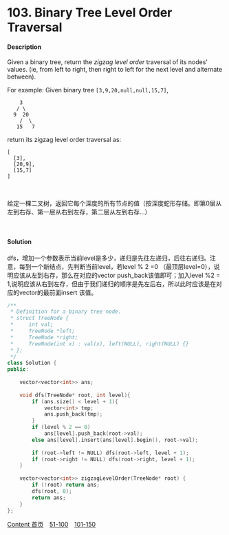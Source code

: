 # 103. Binary Tree Level Order Traversal

#### Description

Given a binary tree, return the *zigzag level order* traversal of its nodes' values. (ie, from left to right, then right to left for the next level and alternate between).

For example:
Given binary tree `[3,9,20,null,null,15,7]`,

```
    3
   / \
  9  20
    /  \
   15   7
```



return its zigzag level order traversal as:

```
[
  [3],
  [20,9],
  [15,7]
]
```

<br>

给定一棵二叉树，返回它每个深度的所有节点的值（按深度蛇形存储。即第0层从左到右存、第一层从右到左存，第二层从左到右存...）

<br>



#### Solution

dfs，增加一个参数表示当前level是多少，递归是先往左递归，后往右递归。注意，每到一个新结点，先判断当前level，若level % 2 =0 （最顶层level=0），说明应该从左到右存，那么在对应的vector push_back该值即可；加入level %2 = 1,说明应该从右到左存，但由于我们递归的顺序是先左后右，所以此时应该是在对应的vector的最前面insert 该值。


```c++
/**
 * Definition for a binary tree node.
 * struct TreeNode {
 *     int val;
 *     TreeNode *left;
 *     TreeNode *right;
 *     TreeNode(int x) : val(x), left(NULL), right(NULL) {}
 * };
 */
class Solution {
public:
    
    vector<vector<int>> ans;
    
    void dfs(TreeNode* root, int level){
        if (ans.size() < level + 1){
            vector<int> tmp;
            ans.push_back(tmp);
        }
        if (level % 2 == 0)
            ans[level].push_back(root->val);
        else ans[level].insert(ans[level].begin(), root->val);
        
        if (root->left != NULL) dfs(root->left, level + 1);
        if (root->right != NULL) dfs(root->right, level + 1);
    }
    
    vector<vector<int>> zigzagLevelOrder(TreeNode* root) {
        if (!root) return ans;
        dfs(root, 0);
        return ans;
    }
};
```



[Content   首页](../README.md)&emsp;[51-100](../51-100.md)&emsp;[101-150](../101-150.md)

